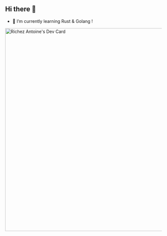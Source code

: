 ## Hi there 👋

<!--
**antoinerichez/antoinerichez** is a ✨ _special_ ✨ repository because its `README.md` (this file) appears on your GitHub profile.

Here are some ideas to get you started:

- 🔭 I’m currently working on ...
- 🌱 I’m currently learning ...
- 👯 I’m looking to collaborate on ...
- 🤔 I’m looking for help with ...
- 💬 Ask me about ...
- 📫 How to reach me: ...
- 😄 Pronouns: ...
- ⚡ Fun fact: ...
-->

- 🌱 I’m currently learning Rust & Golang !

<a href="https://app.daily.dev/richezantoine"><img src="https://api.daily.dev/devcards/v2/fWf8FJvsCyfAdr2kzYBFp.png?type=wide&r=6wc" width="652" alt="Richez Antoine's Dev Card"/></a>
